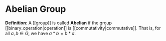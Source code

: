 # Abelian Group
**Definition**: A [[group]] is called **Abelian** if the group [[binary_operation|operation]] is [[commutativity|commutative]]. That is, for all $a, b \in G$, we have $a * b = b * a$.